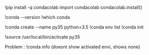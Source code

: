 !pip install -q condacolab
import condacolab
condacolab.install()

!conda --version
!which conda

!conda create --name py35 python=3.5 
!conda env list
!conda init 

!source /usr/local/bin/activate py35

Problem :
!conda info (doesnt show activated envi, shows none)
